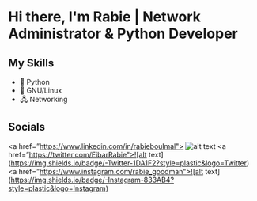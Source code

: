 

<!--
**rabieboulmal/rabieboulmal** is a ✨ _special_ ✨ repository because its `README.md` (this file) appears on your GitHub profile.

Here are some ideas to get you started:

- 🔭 I’m currently working on ...
- 🌱 I’m currently learning ...
- 👯 I’m looking to collaborate on ...
- 🤔 I’m looking for help with ...
- 💬 Ask me about ...
- 📫 How to reach me: ...
- 😄 Pronouns: ...
- ⚡ Fun fact: ...
-->

# Hi there, I'm Rabie | Network Administrator & Python Developer


## My Skills

- 🐍 Python
- 🐧 GNU/Linux
- 🖧 Networking

## Socials
<!--
[![alt text][1.1]][1]
[![alt text][2.2]][2]
[![alt text][3.3]][3]

[1.1]: https://raw.githubusercontent.com/rabieboulmal/assets/main/twitter.png?token=ALCHNLOTDIB5ZMYVMCTJZM3BDRKYI
[2.2]: https://raw.githubusercontent.com/rabieboulmal/assets/main/linkedin.png?token=ALCHNLJACAX74SALPLUMFWDBDRKW6
[3.3]: https://raw.githubusercontent.com/rabieboulmal/assets/main/insta.png?token=ALCHNLMWMWWOJAXTJW2YQCLBDRKVC

[1]: https://twitter.com/EibarRabie
[2]: https://www.linkedin.com/in/rabieboulmal
[3]: https://www.instagram.com/rabie_goodman
-->

<a href=”https://www.linkedin.com/in/rabieboulmal"> ![alt text](https://img.shields.io/badge/-LinkedIn-0e76a8?style=plastic&logo=linkedIn)</a>
<a href=”https://twitter.com/EibarRabie">![alt text](https://img.shields.io/badge/-Twitter-1DA1F2?style=plastic&logo=Twitter) </a>
<a href=”https://www.instagram.com/rabie_goodman">![alt text](https://img.shields.io/badge/-Instagram-833AB4?style=plastic&logo=Instagram)</a>
                                                  
